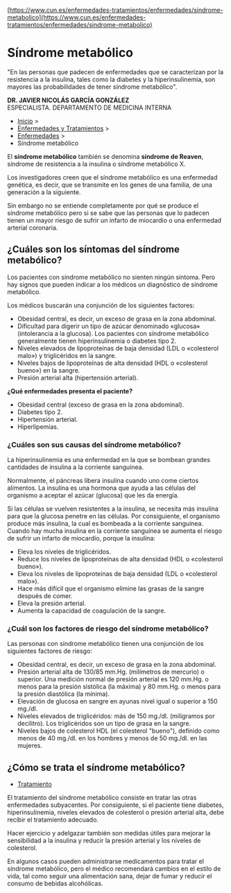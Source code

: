 [https://www.cun.es/enfermedades-tratamientos/enfermedades/sindrome-metabolico](https://www.cun.es/enfermedades-tratamientos/enfermedades/sindrome-metabolico)

# Síndrome metabólico

"En las personas que padecen de enfermedades que se caracterizan por la resistencia a la insulina, tales como la diabetes y la hiperinsulinemia, son mayores las probabilidades de tener síndrome metabólico".

**DR. JAVIER NICOLÁS GARCÍA GONZÁLEZ**   
ESPECIALISTA. DEPARTAMENTO DE MEDICINA INTERNA 

* [Inicio](/) \>
* [Enfermedades y Tratamientos](/enfermedades-tratamientos) \>
* [Enfermedades](/enfermedades-tratamientos/enfermedades) \>
* Síndrome metabólico

El **síndrome metabólico** también se denomina **síndrome de Reaven**, síndrome de resistencia a la insulina o síndrome metabólico X.

Los investigadores creen que el síndrome metabólico es una enfermedad genética, es decir, que se transmite en los genes de una familia, de una generación a la siguiente.

Sin embargo no se entiende completamente por qué se produce el síndrome metabólico pero si se sabe que las personas que lo padecen tienen un mayor riesgo de sufrir un infarto de miocardio o una enfermedad arterial coronaria.

## ¿Cuáles son los síntomas del síndrome metabólico? 

Los pacientes con síndrome metabólico no sienten ningún síntoma. Pero hay signos que pueden indicar a los médicos un diagnóstico de síndrome metabólico.

Los médicos buscarán una conjunción de los siguientes factores:

* Obesidad central, es decir, un exceso de grasa en la zona abdominal.
* Dificultad para digerir un tipo de azúcar denominado «glucosa» (intolerancia a la glucosa). Los pacientes con síndrome metabólico generalmente tienen hiperinsulinemia o diabetes tipo 2.
* Niveles elevados de lipoproteínas de baja densidad (LDL o «colesterol malo») y triglicéridos en la sangre.
* Niveles bajos de lipoproteínas de alta densidad (HDL o «colesterol bueno») en la sangre.
* Presión arterial alta (hipertensión arterial).

**¿Qué enfermedades presenta el paciente?**

* Obesidad central (exceso de grasa en la zona abdominal).
* Diabetes tipo 2.
* Hipertensión arterial.
* Hiperlipemias.


### ¿Cuáles son sus causas del síndrome metabólico? 

La hiperinsulinemia es una enfermedad en la que se bombean grandes cantidades de insulina a la corriente sanguínea.

Normalmente, el páncreas libera insulina cuando uno come ciertos alimentos. La insulina es una hormona que ayuda a las células del organismo a aceptar el azúcar (glucosa) que les da energía.

Si las células se vuelven resistentes a la insulina, se necesita más insulina para que la glucosa penetre en las células. Por consiguiente, el organismo produce más insulina, la cual es bombeada a la corriente sanguínea. Cuando hay mucha insulina en la corriente sanguínea se aumenta el riesgo de sufrir un infarto de miocardio, porque la insulina:

* Eleva los niveles de triglicéridos.
* Reduce los niveles de lipoproteínas de alta densidad (HDL o «colesterol bueno»).
* Eleva los niveles de lipoproteínas de baja densidad (LDL o «colesterol malo»).
* Hace más difícil que el organismo elimine las grasas de la sangre después de comer.
* Eleva la presión arterial.
* Aumenta la capacidad de coagulación de la sangre.

### ¿Cuál son los factores de riesgo del síndrome metabólico? 

Las personas con síndrome metabólico tienen una conjunción de los siguientes factores de riesgo:

* Obesidad central, es decir, un exceso de grasa en la zona abdominal.
* Presión arterial alta de 130/85 mm.Hg. (milímetros de mercurio) o superior. Una medición normal de presión arterial es 120 mm.Hg. o menos para la presión sistólica (la máxima) y 80 mm.Hg. o menos para la presión diastólica (la mínima).
* Elevación de glucosa en sangre en ayunas nivel igual o superior a 150 mg./dl.
* Niveles elevados de triglicéridos: más de 150 mg./dl. (miligramos por decilitro). Los triglicéridos son un tipo de grasa en la sangre.
* Niveles bajos de colesterol HDL (el colesterol "bueno"), definido como menos de 40 mg./dl. en los hombres y menos de 50 mg./dl. en las mujeres.

## ¿Cómo se trata el síndrome metabólico? 

* [ Tratamiento ](#tab16414048290470 "Tratamiento")

El tratamiento del síndrome metabólico consiste en tratar las otras enfermedades subyacentes. Por consiguiente, si el paciente tiene diabetes, hiperinsulinemia, niveles elevados de colesterol o presión arterial alta, debe recibir el tratamiento adecuado.

Hacer ejercicio y adelgazar también son medidas útiles para mejorar la sensibilidad a la insulina y reducir la presión arterial y los niveles de colesterol.

En algunos casos pueden administrarse medicamentos para tratar el síndrome metabólico, pero el médico recomendará cambios en el estilo de vida, tal como seguir una alimentación sana, dejar de fumar y reducir el consumo de bebidas alcohólicas.





